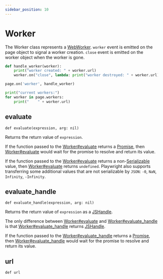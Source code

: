 ```yaml
---
sidebar_position: 10
---
```


# Worker

The Worker class represents a [WebWorker](https://developer.mozilla.org/en-US/docs/Web/API/Web_Workers_API). `worker`
event is emitted on the page object to signal a worker creation. `close` event is emitted on the worker object when the
worker is gone.

```py title=example_29716fdd4471a97923a64eebeee96330ab508226a496ae8fd13f12eb07d55ee6.py
def handle_worker(worker):
    print("worker created: " + worker.url)
    worker.on("close", lambda: print("worker destroyed: " + worker.url))

page.on('worker', handle_worker)

print("current workers:")
for worker in page.workers:
    print("    " + worker.url)

```



## evaluate

```
def evaluate(expression, arg: nil)
```

Returns the return value of `expression`.

If the function passed to the [Worker#evaluate](./worker#evaluate) returns a [Promise](https://developer.mozilla.org/en-US/docs/Web/JavaScript/Reference/Global_Objects/Promise), then [Worker#evaluate](./worker#evaluate) would
wait for the promise to resolve and return its value.

If the function passed to the [Worker#evaluate](./worker#evaluate) returns a non-[Serializable](https://developer.mozilla.org/en-US/docs/Web/JavaScript/Reference/Global_Objects/JSON/stringify#description) value, then
[Worker#evaluate](./worker#evaluate) returns `undefined`. Playwright also supports transferring some additional values that are
not serializable by `JSON`: `-0`, `NaN`, `Infinity`, `-Infinity`.

## evaluate_handle

```
def evaluate_handle(expression, arg: nil)
```

Returns the return value of `expression` as a [JSHandle](./js_handle).

The only difference between [Worker#evaluate](./worker#evaluate) and [Worker#evaluate_handle](./worker#evaluate_handle) is that
[Worker#evaluate_handle](./worker#evaluate_handle) returns [JSHandle](./js_handle).

If the function passed to the [Worker#evaluate_handle](./worker#evaluate_handle) returns a [Promise](https://developer.mozilla.org/en-US/docs/Web/JavaScript/Reference/Global_Objects/Promise), then
[Worker#evaluate_handle](./worker#evaluate_handle) would wait for the promise to resolve and return its value.

## url

```
def url
```


